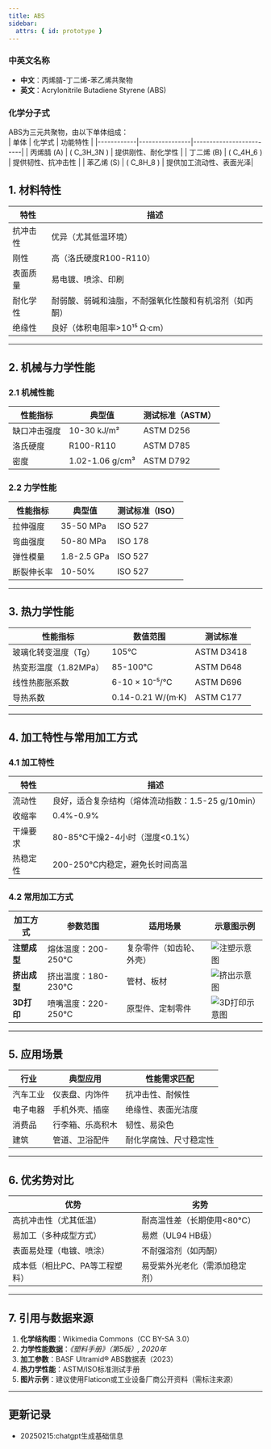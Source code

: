 ```yaml
---
title: ABS
sidebar:
  attrs: { id: prototype }
---
```


### 中英文名称
- **中文**：丙烯腈-丁二烯-苯乙烯共聚物  
- **英文**：Acrylonitrile Butadiene Styrene (ABS)

### 化学分子式
ABS为三元共聚物，由以下单体组成：  
| 单体       | 化学式         | 功能特性                |
|------------|----------------|-------------------------|
| 丙烯腈 (A) | \( C_3H_3N \)  | 提供刚性、耐化学性      |
| 丁二烯 (B) | \( C_4H_6 \)   | 提供韧性、抗冲击性      |
| 苯乙烯 (S) | \( C_8H_8 \)   | 提供加工流动性、表面光泽|



## 1. 材料特性

| 特性         | 描述                                                                 |
|--------------|----------------------------------------------------------------------|
| 抗冲击性     | 优异（尤其低温环境）                                                 |
| 刚性         | 高（洛氏硬度R100-R110）                                              |
| 表面质量     | 易电镀、喷涂、印刷                                                   |
| 耐化学性     | 耐弱酸、弱碱和油脂，不耐强氧化性酸和有机溶剂（如丙酮）               |
| 绝缘性       | 良好（体积电阻率>10¹⁵ Ω·cm）                                         |

---

## 2. 机械与力学性能
### 2.1 机械性能
| 性能指标          | 典型值         | 测试标准（ASTM） |
|-------------------|----------------|------------------|
| 缺口冲击强度      | 10-30 kJ/m²    | ASTM D256        |
| 洛氏硬度          | R100-R110      | ASTM D785        |
| 密度              | 1.02-1.06 g/cm³| ASTM D792        |

### 2.2 力学性能
| 性能指标          | 典型值         | 测试标准（ISO）  |
|-------------------|----------------|------------------|
| 拉伸强度          | 35-50 MPa      | ISO 527          |
| 弯曲强度          | 50-80 MPa      | ISO 178          |
| 弹性模量          | 1.8-2.5 GPa    | ISO 527          |
| 断裂伸长率        | 10-50%         | ISO 527          |

---

## 3. 热力学性能
| 性能指标                | 数值范围               | 测试标准         |
|-------------------------|------------------------|------------------|
| 玻璃化转变温度（Tg）    | 105°C                  | ASTM D3418       |
| 热变形温度（1.82MPa）   | 85-100°C               | ASTM D648        |
| 线性热膨胀系数          | 6-10 × 10⁻⁵/°C         | ASTM D696        |
| 导热系数                | 0.14-0.21 W/(m·K)      | ASTM C177        |

---

## 4. 加工特性与常用加工方式
### 4.1 加工特性
| 特性         | 描述                                                                 |
|--------------|----------------------------------------------------------------------|
| 流动性       | 良好，适合复杂结构（熔体流动指数：1.5-25 g/10min）                  |
| 收缩率       | 0.4%-0.9%                                                           |
| 干燥要求     | 80-85°C干燥2-4小时（湿度<0.1%）                                      |
| 热稳定性     | 200-250°C内稳定，避免长时间高温                                      |

### 4.2 常用加工方式
| 加工方式       | 参数范围                | 适用场景                | 示意图示例              |
|----------------|-------------------------|-------------------------|-------------------------|
| **注塑成型**   | 熔体温度：200-250°C     | 复杂零件（如齿轮、外壳）| ![注塑示意图](https://example.com/injection-molding.png) |
| **挤出成型**   | 挤出温度：180-230°C     | 管材、板材              | ![挤出示意图](https://example.com/extrusion.png)        |
| **3D打印**     | 喷嘴温度：220-250°C     | 原型件、定制零件        | ![3D打印示意图](https://example.com/3d-printing.png)    |

---

## 5. 应用场景
| 行业           | 典型应用                | 性能需求匹配              |
|----------------|-------------------------|---------------------------|
| 汽车工业       | 仪表盘、内饰件          | 抗冲击性、耐候性          |
| 电子电器       | 手机外壳、插座          | 绝缘性、表面光洁度        |
| 消费品         | 行李箱、乐高积木        | 韧性、易染色              |
| 建筑           | 管道、卫浴配件          | 耐化学腐蚀、尺寸稳定性    |

---

## 6. 优劣势对比
| 优势                          | 劣势                          |
|-------------------------------|-------------------------------|
| 高抗冲击性（尤其低温）        | 耐高温性差（长期使用<80°C）   |
| 易加工（多种成型方式）        | 易燃（UL94 HB级）             |
| 表面易处理（电镀、喷涂）      | 不耐强溶剂（如丙酮）          |
| 成本低（相比PC、PA等工程塑料）| 易受紫外光老化（需添加稳定剂）|

---

## 7. 引用与数据来源
1. **化学结构图**：Wikimedia Commons（CC BY-SA 3.0）  
2. **力学性能数据**：*《塑料手册》（第5版）, 2020年*  
3. **加工参数**：BASF Ultramid® ABS数据表（2023）  
4. **热力学性能**：ASTM/ISO标准测试手册  
5. **图片示例**：建议使用Flaticon或工业设备厂商公开资料（需标注来源）

---
## 更新记录
* 20250215:chatgpt生成基础信息